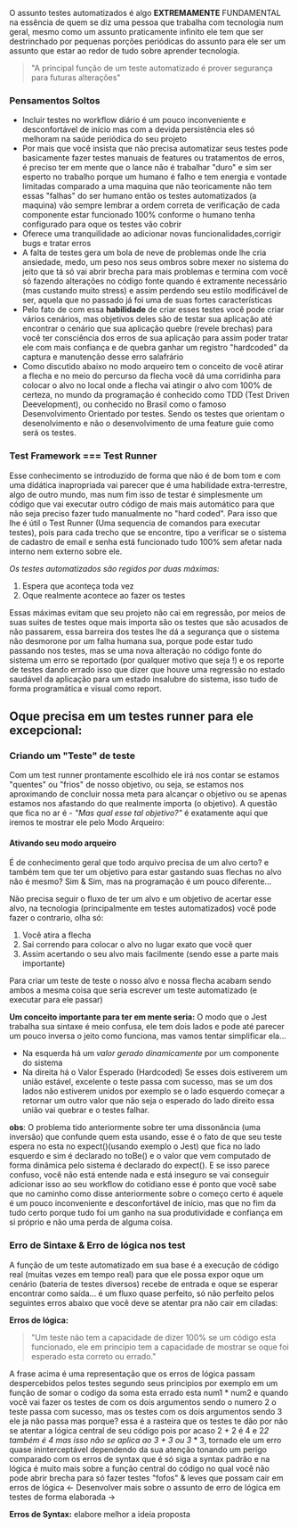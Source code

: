 O assunto testes automatizados é algo  **EXTREMAMENTE** FUNDAMENTAL na essência de quem se diz uma pessoa que trabalha com tecnologia num geral, mesmo como um assunto praticamente infinito ele tem que ser destrinchado por pequenas porções periódicas do assunto para ele ser um assunto que estar ao redor de tudo sobre aprender tecnologia.

> "A principal função de um teste automatizado é prover segurança para futuras alterações"

### Pensamentos Soltos
- Incluir testes no workflow diário é um pouco inconveniente e desconfortável de início mas com a devida persistência eles só melhoram na saúde periódica do seu projeto
- Por mais que você insista que não precisa automatizar seus testes pode basicamente fazer testes manuais de features ou tratamentos de erros, é preciso ter em mente que o lance não é trabalhar "duro" e sim ser esperto no trabalho porque um humano é falho e tem energia e vontade limitadas comparado a uma maquina que não teoricamente não tem essas "falhas" do ser humano então os testes automatizados (a maquina) vão sempre lembrar a ordem correta de verificação de cada componente estar funcionado 100% conforme o humano tenha configurado para oque os testes vão cobrir
- Oferece uma tranquilidade ao adicionar novas funcionalidades,corrigir bugs e tratar erros
- A falta de testes gera um bola de neve de problemas onde lhe cria ansiedade, medo, um peso nos seus ombros sobre mexer no sistema do jeito que tá só vai abrir brecha para mais problemas e termina com você só fazendo alterações no código fonte quando é extramente necessário (mas custando muito stress) e assim perdendo seu estilo modificável de ser, aquela que no passado já foi uma de suas fortes características
- Pelo fato de com essa **habilidade** de criar esses testes você pode criar vários cenários, mas objetivos deles são de testar sua aplicação até encontrar o cenário que sua aplicação quebre (revele brechas) para você ter consciência dos erros de sua aplicação para assim poder tratar ele com mais confiança e de quebra ganhar um registro "hardcoded" da captura e manutenção desse erro salafrário
- Como discutido abaixo no modo arqueiro tem o conceito de você atirar a flecha e no meio do percurso da flecha você dá uma corridinha para colocar o alvo no local onde a flecha vai atingir o alvo com 100% de certeza, no mundo da programação é conhecido como TDD (Test Driven Deevelopment), ou conhecido no Brasil como o famoso Desenvolvimento Orientado por testes. Sendo os testes que orientam o desenolvimento e não o desenvolvimento de uma feature guie como será os testes.

### Test Framework === Test Runner
Esse conhecimento se introduzido de forma que não é de bom tom e com uma didática inapropriada vai parecer que  é uma habilidade extra-terrestre, algo de outro mundo, mas num fim isso de testar é simplesmente um código que vai executar outro código de mais mais automático para que não seja preciso fazer tudo manualmente no "hard coded". Para isso que lhe é útil o Test Runner (Uma sequencia de comandos para executar testes),  pois para cada trecho que se encontre, tipo a verificar se o sistema de cadastro de email e senha está funcionado tudo 100% sem afetar nada interno nem externo sobre ele.

_Os testes automatizados são regidos por duas máximas:_
1. Espera que aconteça toda vez
2. Oque realmente acontece ao fazer os testes 

Essas máximas evitam que seu projeto não cai em regressão, por meios de suas suites de testes oque mais importa são os testes que são acusados de não passarem, essa barreira dos testes lhe dá a segurança que o sistema não desmorone por um falha humana sua, porque pode estar tudo passando nos testes, mas se uma nova alteração no código fonte do sistema um erro se reportado (por qualquer motivo que seja !) e os reporte de testes dando errado isso que dizer que houve uma regressão no estado saudável da aplicação para um estado insalubre do sistema, isso tudo de forma programática e visual como report.

**Oque precisa em um testes runner para ele excepcional:**
- 

### Criando um "Teste" de teste
Com um test runner prontamente escolhido ele irá nos contar se estamos "quentes" ou "frios" de nosso objetivo, ou seja, se estamos nos aproximando de concluir nossa meta para alcançar o objetivo ou se apenas estamos nos afastando do que realmente importa (o objetivo). A questão que fica no ar é  - _"Mas qual esse tal objetivo?"_ é exatamente aqui que iremos te mostrar ele pelo Modo Arqueiro:

#### Ativando seu modo arqueiro
É de conhecimento geral que todo arquivo precisa de um alvo certo? e também tem que ter um objetivo para estar gastando suas flechas no alvo não é mesmo? Sim & Sim, mas na programação é um pouco diferente...

Não precisa seguir o fluxo de ter um alvo e um objetivo de acertar esse alvo, na tecnologia (principalmente em testes automatizados) você pode fazer o contrario, olha só:
1. Você atira a flecha
2. Sai correndo para colocar o alvo no lugar exato que você quer
3. Assim acertando o seu alvo mais facilmente (sendo esse a parte mais importante)

Para criar um teste de teste o nosso alvo e nossa flecha acabam sendo ambos a mesma coisa que seria escrever um teste automatizado (e executar para ele passar)

**Um conceito importante para ter em mente seria:**
O modo que o Jest trabalha sua sintaxe é meio confusa, ele tem dois lados e pode até parecer um pouco inversa o jeito como funciona, mas vamos tentar simplificar ela...
- Na esquerda há um *valor gerado dinamicamente* por um componente do sistema
- Na direita há o Valor Esperado (Hardcoded) 
Se esses dois estiverem um união estável, excelente o teste passa com sucesso, mas se um dos lados não estiverem unidos por exemplo se o lado esquerdo começar a retornar um outro valor que não seja o esperado do lado direito essa união vai quebrar e o testes falhar.

**obs**: O problema tido anteriormente sobre ter uma dissonância (uma inversão) que confunde quem esta usando, esse é o fato de que seu teste espera no esta no expect()(usando exemplo o Jest) que fica no lado esquerdo e sim é declarado no toBe() e o valor que vem computado de forma dinâmica pelo sistema é declarado do expect(). E se isso parece confuso, você não está entende nada e está inseguro se vai conseguir adicionar isso ao seu workflow do cotidiano esse é ponto que você sabe que no caminho como disse anteriormente sobre o começo certo é aquele é um pouco inconveniente e desconfortável de início, mas que no fim da tudo certo porque tudo foi um ganho na sua produtividade e confiança em si próprio e não uma perda de alguma coisa.

### Erro de Sintaxe & Erro de lógica nos test
A função de um teste automatizado em sua base é a execução de código real (muitas vezes em tempo real) para que ele possa expor oque um cenário (bateria de testes diversos) recebe de entrada e oque se esperar encontrar como saída... é um fluxo quase perfeito, só não perfeito pelos seguintes erros abaixo que você deve se atentar pra não cair em ciladas:

**Erros de lógica:**
> "Um teste não tem a capacidade de dizer 100%  se um código esta funcionado, ele em principio tem a capacidade de mostrar se oque foi esperado esta correto ou errado."

A frase acima é uma representação que os erros de lógica passam despercebidos pelos testes segundo seus principios por exemplo em um função de somar o codigo da soma esta errado esta num1 * num2  e quando você vai fazer os testes de com os dois argumentos sendo o numero 2  o teste passa com sucesso, mas os testes com os dois argumentos sendo 3 ele ja não passa mas porque? essa é a rasteira que os testes te dão por não se atentar a lógica central de seu código pois por acaso 2 + 2 é 4 e 2*2 também é 4 mas isso não se aplica ao 3 + 3 ou 3* * 3, tornado ele um erro quase ininterceptável dependendo da sua atenção tonando um perigo comparado com os erros de syntax que é só siga a syntax padrão e na lógica é muito mais sobre a função central do código no qual você não pode abrir brecha para só fazer testes "fofos" & leves que possam cair em erros de lógica
<- Desenvolver mais sobre o assunto de erro de lógica em testes de forma elaborada ->

**Erros de Syntax:**
elabore melhor a ideia proposta